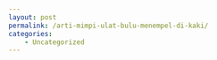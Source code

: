 ```yaml
---
layout: post
permalink: /arti-mimpi-ulat-bulu-menempel-di-kaki/
categories:
    - Uncategorized
---
```



